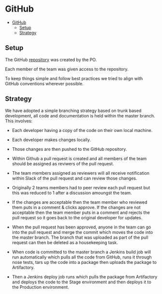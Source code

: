 # GitHub

- [GitHub](#github)
  - [Setup](#setup)
  - [Strategy](#strategy)

## Setup
The GitHub [repository](https://github.com/rlennon/Doodle) was created by the PO.

Each member of the team was given access to the repository.

To keep things simple and follow best practices we tried to align with GitHub conventions wherever possible.

## Strategy

We have adopted a simple branching strategy based on trunk based development, all code and documentation is held within the master branch. This involves:

- Each developer having a copy of the code on their own local machine.

- Each developer makes changes locally.

- Those changes are then pushed to the GitHub repository.

- Within Github a pull request is created and all members of the team should be assigned as reviwers of the pull request.

- The team members assigned as reviewers will all receive notification within Slack of the pull request and can review those changes.

- Originally 2 teams members had to peer review each pull request but this was reduced to 1 after a discussion amoungst the team.

- If the changes are acceptable then the team member who reviewed them puts in a comment & clicks approve. If the changes are not acceptable then the team member puts in a comment and rejects the pull request so it goes back to the original developer for updates.

- When the pull request has been approved, anyone in the team can go into the pull request and merge the commit which moves the code into the master branch. The branch that was uploaded as part of the pull request can then be deleted as a housekeeping task.

- When code is committed to the master branch a Jenkins build job will run automatically which pulls all the code from GitHub, runs it through nose tests, tars up the code into a package then uploads the package to Artifactory.

- Then a Jenkins deploy job runs which pulls the package from Artifactory and deploys the code to the Stage environment and then deploys it to the Production environment.
